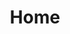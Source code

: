 ---
# https://vitepress.dev/reference/default-theme-home-page
layout: home

title: Home

hero:
  name: Git Version Control
  text: Bahasa Indonesia
  tagline: Belajar mengelola kode menjadi lebih terstruktur menggunakan Git
  image:
    src: /vitepress-logo-large.webp
    alt: Vitepress Markdown
  actions:
    - theme: brand
      text: Dokumentasi
      link: /docs
    - theme: alt
      text: GitHub
      link: "https://github.com/rizqisetiaji7/Git-docs-id"

features:
  - icon: 
      src: /favicon.ico
      alt: git
      width: 32
      height: 32
    title: Git Dasar
    details: Belajar dasar git dan best practice git
    link: /basic/
    linkText: Selengkapnya
  - icon: 
      src: /favicon.ico
      alt: git
      width: 32
      height: 32
    title: Git Branching
    details: Belajar git branching dan best practice git
    link: /git-branching/
    linkText: Selengkapnya
  - icon: 
      src: /favicon.ico
      alt: git
      width: 32
      height: 32
    title: Git Remote
    details: Belajar git remote dan best practice git
    link: /git-remote/
    linkText: Selengkapnya
---